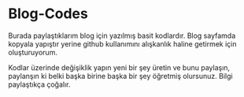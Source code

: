# Blog-Codes

Burada paylaştıklarım blog için yazılmış basit kodlardır. Blog sayfamda kopyala yapıştır yerine github kullanımını alışkanlık haline getirmek için oluşturuyorum. 

Kodlar üzerinde değişiklik yapın yeni bir şey üretin ve bunu paylaşın, paylanşın ki belki başka birine başka bir şey öğretmiş olursunuz. Bilgi paylaştıkça çoğalır.
